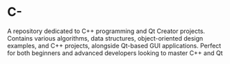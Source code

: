 # C-
A repository dedicated to C++ programming and Qt Creator projects. Contains various algorithms, data structures, object-oriented design examples, and C++ projects, alongside Qt-based GUI applications. Perfect for both beginners and advanced developers looking to master C++ and Qt
